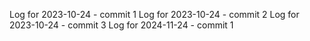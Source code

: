 Log for 2023-10-24 - commit 1
Log for 2023-10-24 - commit 2
Log for 2023-10-24 - commit 3
Log for 2024-11-24 - commit 1
